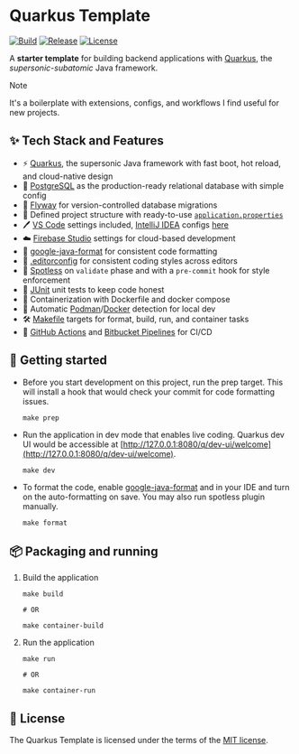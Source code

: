 # Quarkus Template

[![Build](https://img.shields.io/github/actions/workflow/status/zbhavyai/quarkus-template/build.yml?label=Build)](https://github.com/zbhavyai/quarkus-template/actions/workflows/build.yml)
[![Release](https://img.shields.io/github/actions/workflow/status/zbhavyai/quarkus-template/release.yml?label=Release)](https://github.com/zbhavyai/quarkus-template/actions/workflows/release.yml)
[![License](https://img.shields.io/github/license/zbhavyai/quarkus-template?label=License)](https://github.com/zbhavyai/quarkus-template/blob/main/LICENSE)

A **starter template** for building backend applications with [Quarkus](https://quarkus.io/), the _supersonic-subatomic_ Java framework.

> [!NOTE]
> It's a boilerplate with extensions, configs, and workflows I find useful for new projects.

## :sparkles: Tech Stack and Features

-  :zap: [Quarkus](https://quarkus.io/), the supersonic Java framework with fast boot, hot reload, and cloud-native design
-  :elephant: [PostgreSQL](https://www.postgresql.org/) as the production-ready relational database with simple config
-  :luggage: [Flyway](https://www.red-gate.com/products/flyway/community/) for version-controlled database migrations
-  :open_file_folder: Defined project structure with ready-to-use [`application.properties`](src/main/resources/application.properties)
-  :pen: [VS Code](https://code.visualstudio.com/) settings included, [IntelliJ IDEA](https://www.jetbrains.com/idea/) configs [here](https://github.com/zbhavyai/fedora-setup/tree/main/roles/intellij_idea/files)
-  :cloud: [Firebase Studio](https://firebase.studio/) settings for cloud-based development
-  :art: [google-java-format](https://github.com/google/google-java-format) for consistent code formatting
-  :page_facing_up: [.editorconfig](https://editorconfig.org/) for consistent coding styles across editors
-  :broom: [Spotless](https://github.com/diffplug/spotless) on `validate` phase and with a `pre-commit` hook for style enforcement
-  :test_tube: [JUnit](https://junit.org/) unit tests to keep code honest
-  :whale: Containerization with Dockerfile and docker compose
-  :robot: Automatic [Podman](https://podman.io/)/[Docker](https://www.docker.com/) detection for local dev
-  :hammer_and_wrench: [Makefile](https://www.gnu.org/software/make/) targets for format, build, run, and container tasks
-  :vertical_traffic_light: [GitHub Actions](https://github.com/features/actions) and [Bitbucket Pipelines](https://www.atlassian.com/software/bitbucket/features/pipelines) for CI/CD

## :rocket: Getting started

-  Before you start development on this project, run the prep target. This will install a hook that would check your commit for code formatting issues.

   ```shell
   make prep
   ```

-  Run the application in dev mode that enables live coding. Quarkus dev UI would be accessible at [http://127.0.0.1:8080/q/dev-ui/welcome](http://127.0.0.1:8080/q/dev-ui/welcome).

   ```shell
   make dev
   ```

-  To format the code, enable [google-java-format](https://github.com/google/google-java-format) and in your IDE and turn on the auto-formatting on save. You may also run spotless plugin manually.

   ```shell
   make format
   ```

## :package: Packaging and running

1. Build the application

   ```shell
   make build

   # OR

   make container-build
   ```

1. Run the application

   ```shell
   make run

   # OR

   make container-run
   ```

## :page_facing_up: License

The Quarkus Template is licensed under the terms of the [MIT license](LICENSE).
